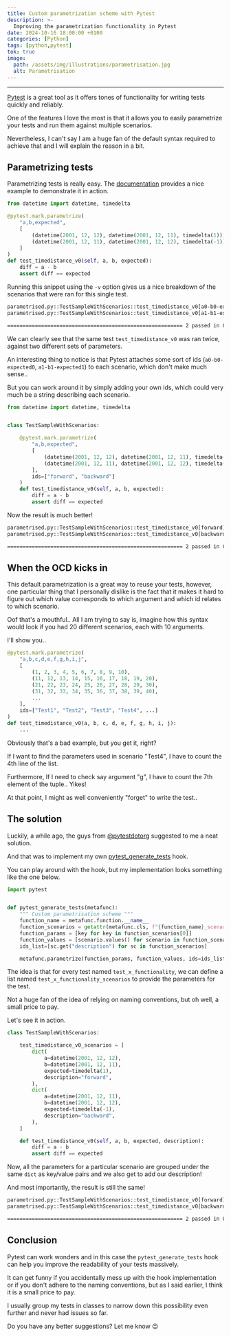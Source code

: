 ```yaml
---
title: Custom parametrization scheme with Pytest
description: >-
  Improving the parametrization functionality in Pytest
date: 2024-10-16 18:00:00 +0100
categories: [Python]
tags: [python,pytest]
tok: true
image:
  path: /assets/img/illustrations/parametrisation.jpg
  alt: Parametrisation
---
```


---
[Pytest](https://docs.pytest.org/en/7.1.x/contents.html) is a great tool as it offers tones of functionality for writing tests quickly and reliably.

One of the features I love the most is that it allows you to easily parametrize your tests and run them against multiple scenarios.

Nevertheless, I can't say I am a huge fan of the default syntax required to achieve that and I will explain the reason in a bit.

## Parametrizing tests

Parametrizing tests is really easy. The [documentation](https://docs.pytest.org/en/7.1.x/example/parametrize.html) provides a nice example to demonstrate it in action.

```python
from datetime import datetime, timedelta

@pytest.mark.parametrize(
    "a,b,expected",
    [
        (datetime(2001, 12, 12), datetime(2001, 12, 11), timedelta(1)),
        (datetime(2001, 12, 11), datetime(2001, 12, 12), timedelta(-1)),
    ]
)
def test_timedistance_v0(self, a, b, expected):
    diff = a - b
    assert diff == expected
```

Running this snippet using the `-v` option gives us a nice breakdown of the scenarios that were ran for this single test.

```bash
parametrised.py::TestSampleWithScenarios::test_timedistance_v0[a0-b0-expected0] PASSED                                        [ 50%]
parametrised.py::TestSampleWithScenarios::test_timedistance_v0[a1-b1-expected1] PASSED                                        [100%]

========================================================= 2 passed in 0.02s =========================================================
```

We can clearly see that the same test `test_timedistance_v0` was ran twice, against two different sets of parameters.

An interesting thing to notice is that Pytest attaches some sort of ids (`a0-b0-expected0`, `a1-b1-expected1`) to each scenario, which don't make much sense..

But you can work around it by simply adding your own ids, which could very much be a string describing each scenario.

```python
from datetime import datetime, timedelta


class TestSampleWithScenarios:

    @pytest.mark.parametrize(
        "a,b,expected",
        [
            (datetime(2001, 12, 12), datetime(2001, 12, 11), timedelta(1)),
            (datetime(2001, 12, 11), datetime(2001, 12, 12), timedelta(-1)),
        ],
        ids=["forward", "backward"]
    )
    def test_timedistance_v0(self, a, b, expected):
        diff = a - b
        assert diff == expected
```

Now the result is much better!

```bash
parametrised.py::TestSampleWithScenarios::test_timedistance_v0[forward]  PASSED                                               [ 50%]
parametrised.py::TestSampleWithScenarios::test_timedistance_v0[backward] PASSED                                               [100%]

========================================================= 2 passed in 0.02s =========================================================
```

## When the OCD kicks in

This default parametrization is a great way to reuse your tests, however, one particular thing that I personally dislike is the fact that it makes it hard to figure out which value corresponds to which argument and which id relates to which scenario.

Oof that's a mouthful.. All I am trying to say is, imagine how this syntax would look if you had 20 different scenarios, each with 10 arguments.

I'll show you..

```python
@pytest.mark.parametrize(
    "a,b,c,d,e,f,g,h,i,j",
    [
        (1, 2, 3, 4, 5, 6, 7, 8, 9, 10),
        (11, 12, 13, 14, 15, 16, 17, 18, 19, 20),
        (21, 22, 23, 24, 25, 26, 27, 28, 29, 30),
        (31, 32, 33, 34, 35, 36, 37, 38, 39, 40),
        ...
    ],
    ids=["Test1", "Test2", "Test3", "Test4", ...]
)
def test_timedistance_v0(a, b, c, d, e, f, g, h, i, j):
    ...
```

Obviously that's a bad example, but you get it, right?

If I want to find the parameters used in scenario "Test4", I have to count the 4th line of the list.

Furthermore, If I need to check say argument "g", I have to count the 7th element of the tuple.. Yikes!

At that point, I might as well conveniently "forget" to write the test..

## The solution

Luckily, a while ago, the guys from [@pytestdotorg](https://x.com/pytestdotorg) suggested to me a neat solution.

And that was to implement my own [pytest_generate_tests](https://docs.pytest.org/en/stable/how-to/parametrize.html#basic-pytest-generate-tests-example) hook.

You can play around with the hook, but my implementation looks something like the one below.

```python
import pytest


def pytest_generate_tests(metafunc):
	""" Custom parametrisation scheme """
	function_name = metafunc.function.__name__
	function_scenarios = getattr(metafunc.cls, f"{function_name}_scenarios")
	function_params = [key for key in function_scenarios[0]]
	function_values = [scenario.values() for scenario in function_scenarios]
	ids_list=[sc.get("description") for sc in function_scenarios]

	metafunc.parametrize(function_params, function_values, ids=ids_list, scope="class")
```

The idea is that for every test named `test_x_functionality`, we can define a list named `test_x_functionality_scenarios` to provide the parameters for the test.

Not a huge fan of the idea of relying on naming conventions, but oh well, a small price to pay.

Let's see it in action.

```python
class TestSampleWithScenarios:

    test_timedistance_v0_scenarios = [
        dict(
            a=datetime(2001, 12, 12),
            b=datetime(2001, 12, 11),
            expected=timedelta(1),
            description="forward",
        ),
        dict(
            a=datetime(2001, 12, 11),
            b=datetime(2001, 12, 12),
            expected=timedelta(-1),
            description="backward",
        ),
    ]

    def test_timedistance_v0(self, a, b, expected, description):
        diff = a - b
        assert diff == expected
```

Now, all the parameters for a particular scenario are grouped under the same `dict` as key/value pairs and we also get to add our description!

And most importantly, the result is still the same!

```bash
parametrised.py::TestSampleWithScenarios::test_timedistance_v0[forward]  PASSED                                               [ 50%]
parametrised.py::TestSampleWithScenarios::test_timedistance_v0[backward] PASSED                                               [100%]

========================================================= 2 passed in 0.02s =========================================================
```

## Conclusion

Pytest can work wonders and in this case the `pytest_generate_tests` hook can help you improve the readability of your tests massively.

It can get funny if you accidentally mess up with the hook implementation or if you don't adhere to the naming conventions, but as I said earlier, I think it is a small price to pay.

I usually group my tests in classes to narrow down this possibility even further and never had issues so far.

Do you have any better suggestions? Let me know :wink:
